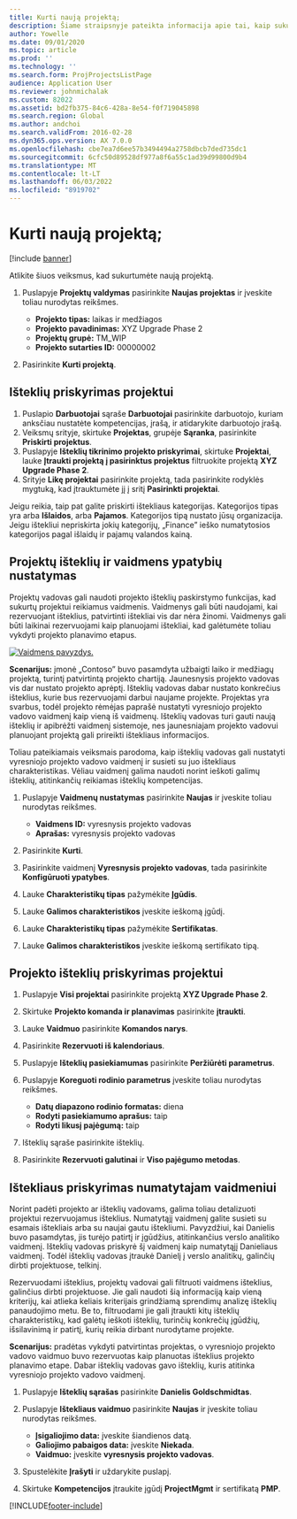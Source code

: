 ```yaml
---
title: Kurti naują projektą;
description: Šiame straipsnyje pateikta informacija apie tai, kaip sukurti naują projektą.
author: Yowelle
ms.date: 09/01/2020
ms.topic: article
ms.prod: ''
ms.technology: ''
ms.search.form: ProjProjectsListPage
audience: Application User
ms.reviewer: johnmichalak
ms.custom: 82022
ms.assetid: bd2fb375-84c6-428a-8e54-f0f719045898
ms.search.region: Global
ms.author: andchoi
ms.search.validFrom: 2016-02-28
ms.dyn365.ops.version: AX 7.0.0
ms.openlocfilehash: cbe7ea7d6ee57b3494494a2758dbcb7ded735dc1
ms.sourcegitcommit: 6cfc50d89528df977a8f6a55c1ad39d99800d9b4
ms.translationtype: MT
ms.contentlocale: lt-LT
ms.lasthandoff: 06/03/2022
ms.locfileid: "8919702"
---
```

# <a name="create-a-new-project"></a>Kurti naują projektą;

[!include [banner](../includes/banner.md)]

Atlikite šiuos veiksmus, kad sukurtumėte naują projektą.

1. Puslapyje **Projektų valdymas** pasirinkite **Naujas projektas** ir įveskite toliau nurodytas reikšmes.

    - **Projekto tipas:** laikas ir medžiagos
    - **Projekto pavadinimas:** XYZ Upgrade Phase 2
    - **Projektų grupė:** TM\_WIP
    - **Projekto sutarties ID:** 00000002

2. Pasirinkite **Kurti projektą**.

## <a name="assign-a-resource-to-a-project"></a>Išteklių priskyrimas projektui

1. Puslapio **Darbuotojai** sąraše **Darbuotojai** pasirinkite darbuotojo, kuriam anksčiau nustatėte kompetencijas, įrašą, ir atidarykite darbuotojo įrašą.
2. Veiksmų srityje, skirtuke **Projektas**, grupėje **Sąranka**, pasirinkite **Priskirti projektus**.
3. Puslapyje **Išteklių tikrinimo projekto priskyrimai**, skirtuke **Projektai**, lauke **Įtraukti projektą į pasirinktus projektus** filtruokite projektą **XYZ Upgrade Phase 2**.
4. Srityje **Likę projektai** pasirinkite projektą, tada pasirinkite rodyklės mygtuką, kad įtrauktumėte jį į sritį **Pasirinkti projektai**.

Jeigu reikia, taip pat galite priskirti ištekliaus kategorijas. Kategorijos tipas yra arba **Išlaidos**, arba **Pajamos**. Kategorijos tipą nustato jūsų organizacija. Jeigu ištekliui nepriskirta jokių kategorijų, „Finance” ieško numatytosios kategorijos pagal išlaidų ir pajamų valandos kainą.

## <a name="set-up-project-resource-and-role-characteristics"></a>Projektų išteklių ir vaidmens ypatybių nustatymas

Projektų vadovas gali naudoti projekto išteklių paskirstymo funkcijas, kad sukurtų projektui reikiamus vaidmenis. Vaidmenys gali būti naudojami, kai rezervuojant išteklius, patvirtinti ištekliai vis dar nėra žinomi. Vaidmenys gali būti laikinai rezervuojami kaip planuojami ištekliai, kad galėtumėte toliau vykdyti projekto planavimo etapus.

[![Vaidmens pavyzdys.](./media/projectresourcing05.jpg)](./media/projectresourcing05.jpg) 

**Scenarijus:** įmonė „Contoso” buvo pasamdyta užbaigti laiko ir medžiagų projektą, turintį patvirtintą projekto chartiją. Jaunesnysis projekto vadovas vis dar nustato projekto aprėptį. Išteklių vadovas dabar nustato konkrečius išteklius, kurie bus rezervuojami darbui naujame projekte. Projektas yra svarbus, todėl projekto rėmėjas paprašė nustatyti vyresniojo projekto vadovo vaidmenį kaip vieną iš vaidmenų. Išteklių vadovas turi gauti naują išteklių ir apibrėžti vaidmenį sistemoje, nes jaunesniajam projekto vadovui planuojant projektą gali prireikti ištekliaus informacijos.

Toliau pateikiamais veiksmais parodoma, kaip išteklių vadovas gali nustatyti vyresniojo projekto vadovo vaidmenį ir susieti su juo ištekliaus charakteristikas. Vėliau vaidmenį galima naudoti norint ieškoti galimų išteklių, atitinkančių reikiamas išteklių kompetencijas.

1. Puslapyje **Vaidmenų nustatymas** pasirinkite **Naujas** ir įveskite toliau nurodytas reikšmes.

    - **Vaidmens ID:** vyresnysis projekto vadovas
    - **Aprašas:** vyresnysis projekto vadovas

2. Pasirinkite **Kurti**.
3. Pasirinkite vaidmenį **Vyresnysis projekto vadovas**, tada pasirinkite **Konfigūruoti ypatybes**.
4. Lauke **Charakteristikų tipas** pažymėkite **Įgūdis**.
5. Lauke **Galimos charakteristikos** įveskite ieškomą įgūdį.
6. Lauke **Charakteristikų tipas** pažymėkite **Sertifikatas**.
7. Lauke **Galimos charakteristikos** įveskite ieškomą sertifikato tipą.

## <a name="assign-a-project-resource-to-a-project"></a>Projekto išteklių priskyrimas projektui

1. Puslapyje **Visi projektai** pasirinkite projektą **XYZ Upgrade Phase 2**.
2. Skirtuke **Projekto komanda ir planavimas** pasirinkite **įtraukti**.
3. Lauke **Vaidmuo** pasirinkite **Komandos narys**.
4. Pasirinkite **Rezervuoti iš kalendoriaus**.
5. Puslapyje **Išteklių pasiekiamumas** pasirinkite **Peržiūrėti parametrus**.
6. Puslapyje **Koreguoti rodinio parametrus** įveskite toliau nurodytas reikšmes.

    - **Datų diapazono rodinio formatas:** diena
    - **Rodyti pasiekiamumo aprašus:** taip
    - **Rodyti likusį pajėgumą:** taip

7. Išteklių sąraše pasirinkite išteklių.
8. Pasirinkite **Rezervuoti galutinai** ir **Viso pajėgumo metodas**.

## <a name="assign-a-resource-to-a-default-role"></a>Ištekliaus priskyrimas numatytajam vaidmeniui

Norint padėti projekto ar išteklių vadovams, galima toliau detalizuoti projektui rezervuojamus išteklius. Numatytąjį vaidmenį galite susieti su esamais ištekliais arba su naujai gautu ištekliumi. Pavyzdžiui, kai Danielis buvo pasamdytas, jis turėjo patirtį ir įgūdžius, atitinkančius verslo analitiko vaidmenį. Išteklių vadovas priskyrė šį vaidmenį kaip numatytąjį Danieliaus vaidmenį. Todėl išteklių vadovas įtraukė Danielį į verslo analitikų, galinčių dirbti projektuose, telkinį.

Rezervuodami išteklius, projektų vadovai gali filtruoti vaidmens išteklius, galinčius dirbti projektuose. Jie gali naudoti šią informaciją kaip vieną kriterijų, kai atlieka keliais kriterijais grindžiamą sprendimų analizę išteklių panaudojimo metu. Be to, filtruodami jie gali įtraukti kitų išteklių charakteristikų, kad galėtų ieškoti išteklių, turinčių konkrečių įgūdžių, išsilavinimą ir patirtį, kurių reikia dirbant nurodytame projekte.

**Scenarijus:** pradėtas vykdyti patvirtintas projektas, o vyresniojo projekto vadovo vaidmuo buvo rezervuotas kaip planuotas išteklius projekto planavimo etape. Dabar išteklių vadovas gavo išteklių, kuris atitinka vyresniojo projekto vadovo vaidmenį.

1. Puslapyje **Išteklių sąrašas** pasirinkite **Danielis Goldschmidtas**.
2. Puslapyje **Ištekliaus vaidmuo** pasirinkite **Naujas** ir įveskite toliau nurodytas reikšmes.

    - **Įsigaliojimo data:** įveskite šiandienos datą.
    - **Galiojimo pabaigos data:** įveskite **Niekada**.
    - **Vaidmuo:** įveskite **vyresnysis projekto vadovas**.

3. Spustelėkite **Įrašyti** ir uždarykite puslapį.
4. Skirtuke **Kompetencijos** įtraukite įgūdį **ProjectMgmt** ir sertifikatą **PMP**.


[!INCLUDE[footer-include](../includes/footer-banner.md)]